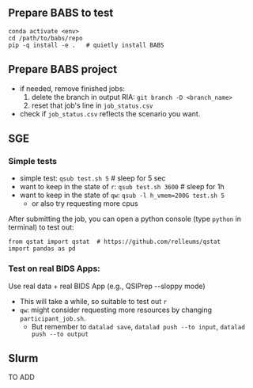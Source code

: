 ## Prepare BABS to test
```
conda activate <env>
cd /path/to/babs/repo
pip -q install -e .   # quietly install BABS
```

## Prepare BABS project
* if needed, remove finished jobs:
    1. delete the branch in output RIA: `git branch -D <branch_name>`
    1. reset that job's line in `job_status.csv`
* check if `job_status.csv` reflects the scenario you want.

## SGE
### Simple tests
* simple test: `qsub test.sh 5`  # sleep for 5 sec
* want to keep in the state of `r`: `qsub test.sh 3600`    # sleep for 1h
* want to keep in the state of `qw`: `qsub -l h_vmem=200G test.sh 5`
    * or also try requesting more cpus

After submitting the job, you can open a python console (type `python` in terminal) to test out:
```{python console}
from qstat import qstat  # https://github.com/relleums/qstat
import pandas as pd
```

### Test on real BIDS Apps:
Use real data + real BIDS App (e.g., QSIPrep --sloppy mode)
* This will take a while, so suitable to test out `r`
* `qw`: might consider requesting more resources by changing `participant_job.sh`. 
    * But remember to `datalad save`, `datalad push --to input`, `datalad push --to output`

## Slurm
TO ADD
